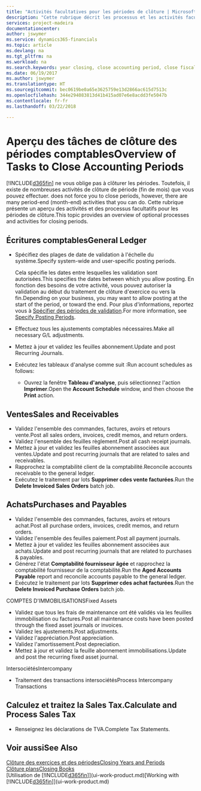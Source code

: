 ```yaml
---
title: "Activités facultatives pour les périodes de clôture | Microsoft Docs"
description: "Cette rubrique décrit les processus et les activités facultatifs pour la clôture des périodes comptables dans Finance and Operations, Business edition."
services: project-madeira
documentationcenter: 
author: jswymer
ms.service: dynamics365-financials
ms.topic: article
ms.devlang: na
ms.tgt_pltfrm: na
ms.workload: na
ms.search.keywords: year closing, close accounting period, close fiscal year, aging, creditor payments, vendor payments
ms.date: 06/19/2017
ms.author: jswymer
ms.translationtype: HT
ms.sourcegitcommit: bec0619be0a65e3625759e13d2866ac615d7513c
ms.openlocfilehash: 344e294083813d41b415ad07e6e8acdd3fe5047b
ms.contentlocale: fr-fr
ms.lasthandoff: 03/22/2018

---
```

# <a name="overview-of-tasks-to-close-accounting-periods"></a><span data-ttu-id="d6bf9-103">Aperçu des tâches de clôture des périodes comptables</span><span class="sxs-lookup"><span data-stu-id="d6bf9-103">Overview of Tasks to Close Accounting Periods</span></span>
[!INCLUDE[d365fin](includes/d365fin_md.md)]<span data-ttu-id="d6bf9-104"> ne vous oblige pas à clôturer les périodes. Toutefois, il existe de nombreuses activités de clôture de période (fin de mois) que vous pouvez effectuer.</span><span class="sxs-lookup"><span data-stu-id="d6bf9-104"> does not force you to close periods, however, there are many period-end (month-end) activities that you can do.</span></span> <span data-ttu-id="d6bf9-105">Cette rubrique présente un aperçu des activités et des processus facultatifs pour les périodes de clôture.</span><span class="sxs-lookup"><span data-stu-id="d6bf9-105">This topic provides an overview of optional processes and activities for closing periods.</span></span>  

## <a name="general-ledger"></a><span data-ttu-id="d6bf9-106">Écritures comptables</span><span class="sxs-lookup"><span data-stu-id="d6bf9-106">General Ledger</span></span>
* <span data-ttu-id="d6bf9-107">Spécifiez des plages de date de validation à l'échelle du système.</span><span class="sxs-lookup"><span data-stu-id="d6bf9-107">Specify system-wide and user-specific posting periods.</span></span>  

    <span data-ttu-id="d6bf9-108">Cela spécifie les dates entre lesquelles les validation sont autorisées.</span><span class="sxs-lookup"><span data-stu-id="d6bf9-108">This specifies the dates between which you allow posting.</span></span> <span data-ttu-id="d6bf9-109">En fonction des besoins de votre activité, vous pouvez autoriser la validation au début du traitement de clôture d'exercice ou vers la fin.</span><span class="sxs-lookup"><span data-stu-id="d6bf9-109">Depending on your business, you may want to allow posting at the start of the period, or toward the end.</span></span> <span data-ttu-id="d6bf9-110">Pour plus d'informations, reportez vous à [Spécifier des périodes de validation](finance-how-specify-posting-periods.md).</span><span class="sxs-lookup"><span data-stu-id="d6bf9-110">For more information, see [Specify Posting Periods](finance-how-specify-posting-periods.md).</span></span>  
* <span data-ttu-id="d6bf9-111">Effectuez tous les ajustements comptables nécessaires.</span><span class="sxs-lookup"><span data-stu-id="d6bf9-111">Make all necessary G/L adjustments.</span></span>  
* <span data-ttu-id="d6bf9-112">Mettez à jour et validez les feuilles abonnement.</span><span class="sxs-lookup"><span data-stu-id="d6bf9-112">Update and post Recurring Journals.</span></span>  
  <!--* Process Consolidations-->
* <span data-ttu-id="d6bf9-113">Exécutez les tableaux d'analyse comme suit :</span><span class="sxs-lookup"><span data-stu-id="d6bf9-113">Run account schedules as follows:</span></span>  
  * <span data-ttu-id="d6bf9-114">Ouvrez la fenêtre **Tableau d'analyse**, puis sélectionnez l'action **Imprimer**.</span><span class="sxs-lookup"><span data-stu-id="d6bf9-114">Open the **Account Schedule** window, and then choose the **Print** action.</span></span>  

## <a name="sales-and-receivables"></a><span data-ttu-id="d6bf9-115">Ventes</span><span class="sxs-lookup"><span data-stu-id="d6bf9-115">Sales and Receivables</span></span>
* <span data-ttu-id="d6bf9-116">Validez l'ensemble des commandes, factures, avoirs et retours vente.</span><span class="sxs-lookup"><span data-stu-id="d6bf9-116">Post all sales orders, invoices, credit memos, and return orders.</span></span>  
* <span data-ttu-id="d6bf9-117">Validez l'ensemble des feuilles règlement.</span><span class="sxs-lookup"><span data-stu-id="d6bf9-117">Post all cash receipt journals.</span></span>  
* <span data-ttu-id="d6bf9-118">Mettez à jour et validez les feuilles abonnement associées aux ventes.</span><span class="sxs-lookup"><span data-stu-id="d6bf9-118">Update and post recurring journals that are related to sales and receivables.</span></span>  
* <span data-ttu-id="d6bf9-119">Rapprochez la comptabilité client de la comptabilité.</span><span class="sxs-lookup"><span data-stu-id="d6bf9-119">Reconcile accounts receivable to the general ledger.</span></span>  
* <span data-ttu-id="d6bf9-120">Exécutez le traitement par lots **Supprimer cdes vente facturées**.</span><span class="sxs-lookup"><span data-stu-id="d6bf9-120">Run the **Delete Invoiced Sales Orders** batch job.</span></span>  

## <a name="purchases-and-payables"></a><span data-ttu-id="d6bf9-121">Achats</span><span class="sxs-lookup"><span data-stu-id="d6bf9-121">Purchases and Payables</span></span>
* <span data-ttu-id="d6bf9-122">Validez l'ensemble des commandes, factures, avoirs et retours achat.</span><span class="sxs-lookup"><span data-stu-id="d6bf9-122">Post all purchase orders, invoices, credit memos, and return orders.</span></span>  
* <span data-ttu-id="d6bf9-123">Validez l'ensemble des feuilles paiement.</span><span class="sxs-lookup"><span data-stu-id="d6bf9-123">Post all payment journals.</span></span>  
* <span data-ttu-id="d6bf9-124">Mettez à jour et validez les feuilles abonnement associées aux achats.</span><span class="sxs-lookup"><span data-stu-id="d6bf9-124">Update and post recurring journals that are related to purchases & payables.</span></span>  
* <span data-ttu-id="d6bf9-125">Générez l'état **Comptabilité fournisseur âgée** et rapprochez la comptabilité fournisseur de la comptabilité.</span><span class="sxs-lookup"><span data-stu-id="d6bf9-125">Run the **Aged Accounts Payable** report and reconcile accounts payable to the general ledger.</span></span>  
* <span data-ttu-id="d6bf9-126">Exécutez le traitement par lots **Supprimer cdes achat facturées**.</span><span class="sxs-lookup"><span data-stu-id="d6bf9-126">Run the **Delete Invoiced Purchase Orders** batch job.</span></span>  

<span data-ttu-id="d6bf9-127">COMPTES D'IMMOBILISATIONS</span><span class="sxs-lookup"><span data-stu-id="d6bf9-127">Fixed Assets</span></span>
* <span data-ttu-id="d6bf9-128">Validez que tous les frais de maintenance ont été validés via les feuilles immobilisation ou factures.</span><span class="sxs-lookup"><span data-stu-id="d6bf9-128">Post all maintenance costs have been posted through the fixed asset journals or invoices.</span></span>
* <span data-ttu-id="d6bf9-129">Validez les ajustements.</span><span class="sxs-lookup"><span data-stu-id="d6bf9-129">Post adjustments.</span></span>
* <span data-ttu-id="d6bf9-130">Validez l'appréciation.</span><span class="sxs-lookup"><span data-stu-id="d6bf9-130">Post appreciation.</span></span>
* <span data-ttu-id="d6bf9-131">Validez l'amortissement.</span><span class="sxs-lookup"><span data-stu-id="d6bf9-131">Post depreciation.</span></span>
* <span data-ttu-id="d6bf9-132">Mettez à jour et validez la feuille abonnement immobilisations.</span><span class="sxs-lookup"><span data-stu-id="d6bf9-132">Update and post the recurring fixed asset journal.</span></span>

<span data-ttu-id="d6bf9-133">Intersociétés</span><span class="sxs-lookup"><span data-stu-id="d6bf9-133">Intercompany</span></span>
* <span data-ttu-id="d6bf9-134">Traitement des transactions intersociétés</span><span class="sxs-lookup"><span data-stu-id="d6bf9-134">Process Intercompany Transactions</span></span>

## <a name="calculate-and-process-sales-tax"></a><span data-ttu-id="d6bf9-135">Calculez et traitez la Sales Tax.</span><span class="sxs-lookup"><span data-stu-id="d6bf9-135">Calculate and Process Sales Tax</span></span>
* <span data-ttu-id="d6bf9-136">Renseignez les déclarations de TVA.</span><span class="sxs-lookup"><span data-stu-id="d6bf9-136">Complete Tax Statements.</span></span>  

## <a name="see-also"></a><span data-ttu-id="d6bf9-137">Voir aussi</span><span class="sxs-lookup"><span data-stu-id="d6bf9-137">See Also</span></span>
[<span data-ttu-id="d6bf9-138">Clôture des exercices et des périodes</span><span class="sxs-lookup"><span data-stu-id="d6bf9-138">Closing Years and Periods</span></span>](year-close-years-periods.md)  
[<span data-ttu-id="d6bf9-139">Clôture plans</span><span class="sxs-lookup"><span data-stu-id="d6bf9-139">Closing Books</span></span>](year-close-books.md)  
<span data-ttu-id="d6bf9-140">[Utilisation de [!INCLUDE[d365fin](includes/d365fin_md.md)]](ui-work-product.md)</span><span class="sxs-lookup"><span data-stu-id="d6bf9-140">[Working with [!INCLUDE[d365fin](includes/d365fin_md.md)]](ui-work-product.md)</span></span>

